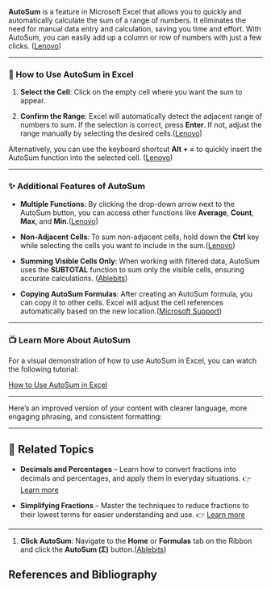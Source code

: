 
**AutoSum** is a feature in Microsoft Excel that allows you to quickly and automatically calculate the sum of a range of numbers. It eliminates the need for manual data entry and calculation, saving you time and effort. With AutoSum, you can easily add up a column or row of numbers with just a few clicks. ([Lenovo][1])

---

### 🔧 How to Use AutoSum in Excel

1. **Select the Cell**: Click on the empty cell where you want the sum to appear.



3. **Confirm the Range**: Excel will automatically detect the adjacent range of numbers to sum. If the selection is correct, press **Enter**. If not, adjust the range manually by selecting the desired cells.([Lenovo][3])

Alternatively, you can use the keyboard shortcut **Alt + =** to quickly insert the AutoSum function into the selected cell. ([Lenovo][3])

---

### ✨ Additional Features of AutoSum

* **Multiple Functions**: By clicking the drop-down arrow next to the AutoSum button, you can access other functions like **Average**, **Count**, **Max**, and **Min**.([Lenovo][3])

* **Non-Adjacent Cells**: To sum non-adjacent cells, hold down the **Ctrl** key while selecting the cells you want to include in the sum.([Lenovo][3])

* **Summing Visible Cells Only**: When working with filtered data, AutoSum uses the **SUBTOTAL** function to sum only the visible cells, ensuring accurate calculations. ([Ablebits][2])

* **Copying AutoSum Formulas**: After creating an AutoSum formula, you can copy it to other cells. Excel will adjust the cell references automatically based on the new location.([Microsoft Support][4])

---

### 📺 Learn More About AutoSum

For a visual demonstration of how to use AutoSum in Excel, you can watch the following tutorial:

[How to Use AutoSum in Excel](https://www.youtube.com/watch?v=xkOe8Vm6onM&utm_source=chatgpt.com)

---

Here’s an improved version of your content with clearer language, more engaging phrasing, and consistent formatting:

---

## 📘 **Related Topics**

* **Decimals and Percentages** – Learn how to convert fractions into decimals and percentages, and apply them in everyday situations.
  👉 [Learn more](#)

* **Simplifying Fractions** – Master the techniques to reduce fractions to their lowest terms for easier understanding and use.
  👉 [Learn more](#)

---

1. **Click AutoSum**: Navigate to the **Home** or **Formulas** tab on the Ribbon and click the **AutoSum (Σ)** button.([Ablebits][2])

## References and Bibliography

[1]: https://www.lenovo.com/us/en/glossary/what-is-autosum/?srsltid=AfmBOoqgLhfbSZtmTSLlMCBvkAfjSEImEZLppSn3sBVLNoU8uSQkcP4p&utm_source=chatgpt.com "What is AutoSum? How do I Use It in Microsoft Excel? - Lenovo"
[2]: https://www.ablebits.com/office-addins-blog/howto-autosum-excel/?utm_source=chatgpt.com "How to use AutoSum in Excel - Ablebits.com"
[3]: https://www.lenovo.com/us/en/glossary/what-is-autosum/?srsltid=AfmBOorXoGjLLNI5bDLNZILWaquazfkncWkxdlvHCdlrlVakxDpW9uDZ&utm_source=chatgpt.com "What is AutoSum? How do I Use It in Microsoft Excel? - Lenovo"
[4]: https://support.microsoft.com/en-us/office/use-autosum-to-sum-numbers-in-excel-543941e7-e783-44ef-8317-7d1bb85fe706?utm_source=chatgpt.com "Use AutoSum to sum numbers in Excel - Microsoft Support"
